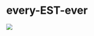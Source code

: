 # every-EST-ever
<a href="https://github.com/PySimpleGUI/PySimpleGUI"><img src="https://img.shields.io/static/v1?label=Made%20with&message=PySimpleGUI&labelColor=ffd343&color=3776ab&logo=Python&logoColor=black&style=for-the-badge" /></a>
